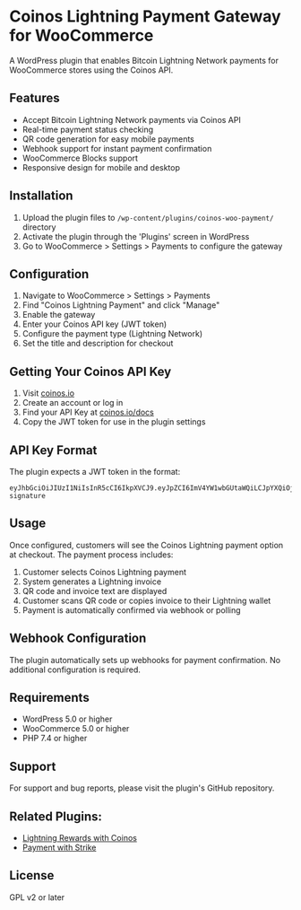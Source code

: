 # Coinos Lightning Payment Gateway for WooCommerce

A WordPress plugin that enables Bitcoin Lightning Network payments for WooCommerce stores using the Coinos API.

## Features

- Accept Bitcoin Lightning Network payments via Coinos API
- Real-time payment status checking
- QR code generation for easy mobile payments
- Webhook support for instant payment confirmation
- WooCommerce Blocks support
- Responsive design for mobile and desktop

## Installation

1. Upload the plugin files to `/wp-content/plugins/coinos-woo-payment/` directory
2. Activate the plugin through the 'Plugins' screen in WordPress
3. Go to WooCommerce > Settings > Payments to configure the gateway

## Configuration

1. Navigate to WooCommerce > Settings > Payments
2. Find "Coinos Lightning Payment" and click "Manage"
3. Enable the gateway
4. Enter your Coinos API key (JWT token)
5. Configure the payment type (Lightning Network)
6. Set the title and description for checkout

## Getting Your Coinos API Key

1. Visit [coinos.io](https://coinos.io)
2. Create an account or log in
3. Find your API Key at [coinos.io/docs](https://coinos.io/docs)
4. Copy the JWT token for use in the plugin settings

## API Key Format

The plugin expects a JWT token in the format:
```
eyJhbGciOiJIUzI1NiIsInR5cCI6IkpXVCJ9.eyJpZCI6ImV4YW1wbGUtaWQiLCJpYXQiOjE2MzQ1NjEwMzB9.example-signature
```

## Usage

Once configured, customers will see the Coinos Lightning payment option at checkout. The payment process includes:

1. Customer selects Coinos Lightning payment
2. System generates a Lightning invoice
3. QR code and invoice text are displayed
4. Customer scans QR code or copies invoice to their Lightning wallet
5. Payment is automatically confirmed via webhook or polling

## Webhook Configuration

The plugin automatically sets up webhooks for payment confirmation. No additional configuration is required.


## Requirements

- WordPress 5.0 or higher
- WooCommerce 5.0 or higher
- PHP 7.4 or higher

## Support

For support and bug reports, please visit the plugin's GitHub repository.

## Related Plugins:

* [Lightning Rewards with Coinos](https://github.com/Mnpezz/coinos-wordpress-rewards)
* [Payment with Strike](https://github.com/Mnpezz/strike-woo-payment)

## License

GPL v2 or later
